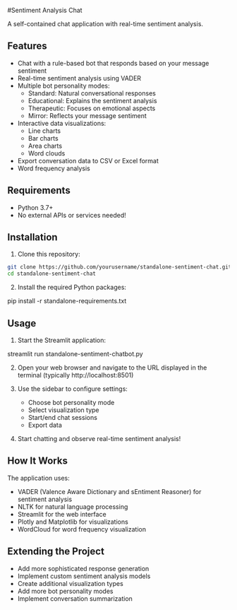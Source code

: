 #Sentiment Analysis Chat

A self-contained chat application with real-time sentiment analysis.

## Features

- Chat with a rule-based bot that responds based on your message sentiment
- Real-time sentiment analysis using VADER
- Multiple bot personality modes:
  - Standard: Natural conversational responses
  - Educational: Explains the sentiment analysis
  - Therapeutic: Focuses on emotional aspects
  - Mirror: Reflects your message sentiment
- Interactive data visualizations:
  - Line charts
  - Bar charts 
  - Area charts
  - Word clouds
- Export conversation data to CSV or Excel format
- Word frequency analysis

## Requirements

- Python 3.7+
- No external APIs or services needed!

## Installation

1. Clone this repository:
```bash
git clone https://github.com/yourusername/standalone-sentiment-chat.git
cd standalone-sentiment-chat
```

2. Install the required Python packages:

pip install -r standalone-requirements.txt


## Usage

1. Start the Streamlit application:

streamlit run standalone-sentiment-chatbot.py


2. Open your web browser and navigate to the URL displayed in the terminal (typically http://localhost:8501)

3. Use the sidebar to configure settings:
   - Choose bot personality mode
   - Select visualization type
   - Start/end chat sessions
   - Export data

4. Start chatting and observe real-time sentiment analysis!

## How It Works

The application uses:

- VADER (Valence Aware Dictionary and sEntiment Reasoner) for sentiment analysis
- NLTK for natural language processing
- Streamlit for the web interface
- Plotly and Matplotlib for visualizations
- WordCloud for word frequency visualization

## Extending the Project

- Add more sophisticated response generation
- Implement custom sentiment analysis models
- Create additional visualization types
- Add more bot personality modes
- Implement conversation summarization

